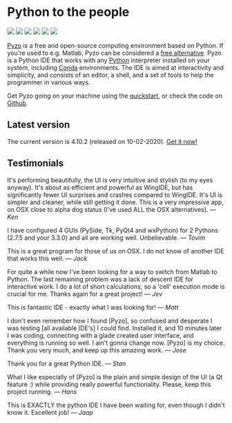 # Python to the people

<div id='slider'>
   <img src='slider_pyzo2.jpg' />
   <img src='slider_pyzo3.jpg' />
   <img src='slider_pyzo4.jpg' />
   <img src='slider_pyzo6.png' />
   <img src='slider_pyzo7.png' />
   <img src='slider_pyzo8.png' />
</div>
<script src='js-image-slider.js'></script>
<link rel="stylesheet" href="js-image-slider.css"> 


[Pyzo](http://pyzo.org) is a free and open-source computing environment based
on Python. If you're used to e.g. Matlab, Pyzo can be considered a
[free alternative](python_vs_matlab).
Pyzo is a Python IDE that works with any [Python](https://python.org) interpreter
installed on your system, including [Conda](https://conda.pydata.org/miniconda.html) environments.
The IDE is aimed at interactivity and simplicity, and consists of an
editor, a shell, and a set of tools to help the programmer in various
ways.

Get Pyzo going on your machine using the [quickstart](start), or
check the code on [Github](http://github.com/pyzo/pyzo).


## Latest version

The current version is 4.10.2 (released on 10-02-2020). [Get it now!](start)


## Testimonials

  It's performing beautifully, the UI is very intuitive and stylish (to
  my eyes anyway). It's about as efficient and powerful as WingIDE, but
  has significantly fewer UI surprises and crashes compared to WingIDE.
  It's UI is simpler and cleaner, while still getting it done.
  This is a very impressive app, on OSX close to alpha dog status (I've
  used ALL the OSX alternatives). *— Ken*
  
  I have configured 4 GUIs (PySide, Tk, PyQt4 and wxPython) for 2
  Pythons (2.7.5 and your 3.3.0) and all are working well. Unbelievable.
  *— Tovim*
 
  This is a great program for those of us on OSX. I do not know of another
  IDE that works this well. *— Jack*
  
  For quite a while now I've been looking for a way to switch from Matlab
  to Python. The last remaining problem was a lack of descent IDE for
  interactive work. I do a lot of short calculations, so a 'cell'
  execution mode is crucial for me. Thanks again for a great project! 
  *— Jev*
  
  This is fantastic IDE - exactly what I was looking for! *— Matt*
  
  I don't even remember how I found [Pyzo], so confused and desperate I was
  testing [all available IDE's] I could find. Installed it, and 10 minutes
  later I was coding, connecting with a glade created user interface, and
  everything is running so well. I ain't gonna change now. [Pyzo] is my
  choice. Thank you very much, and keep up this amazing work. *— Jose*
  
  Thank you for a great Python IDE. *— Stan*
  
  What I like especially of [Pyzo] is the plain and simple design of the
  UI (a Qt feature :)  while providing really powerful functionality.
  Please, keep this project running. *— Hans*
  
  This is EXACTLY the python IDE I have been waiting for, even though I
  didn't know it. Excellent job! *— Jaap*
